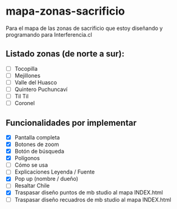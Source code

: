 # mapa-zonas-sacrificio
Para el mapa de las zonas de sacrificio que estoy diseñando y programando para Interferencia.cl

## Listado zonas (de norte a sur):

- [ ] Tocopilla
- [ ] Mejillones
- [ ] Valle del Huasco
- [ ] Quintero Puchuncaví
- [ ] Til Til
- [ ] Coronel

## Funcionalidades por implementar

- [x] Pantalla completa
- [x] Botones de zoom
- [x] Botón de búsqueda 
- [x] Polígonos
- [ ] Cómo se usa
- [ ] Explicaciones Leyenda / Fuente
- [x] Pop up (nombre / dueño)
- [ ] Resaltar Chile
- [x] Traspasar diseño puntos de mb studio al mapa INDEX.html
- [ ] Traspasar diseño recuadros de mb studio al mapa INDEX.html
